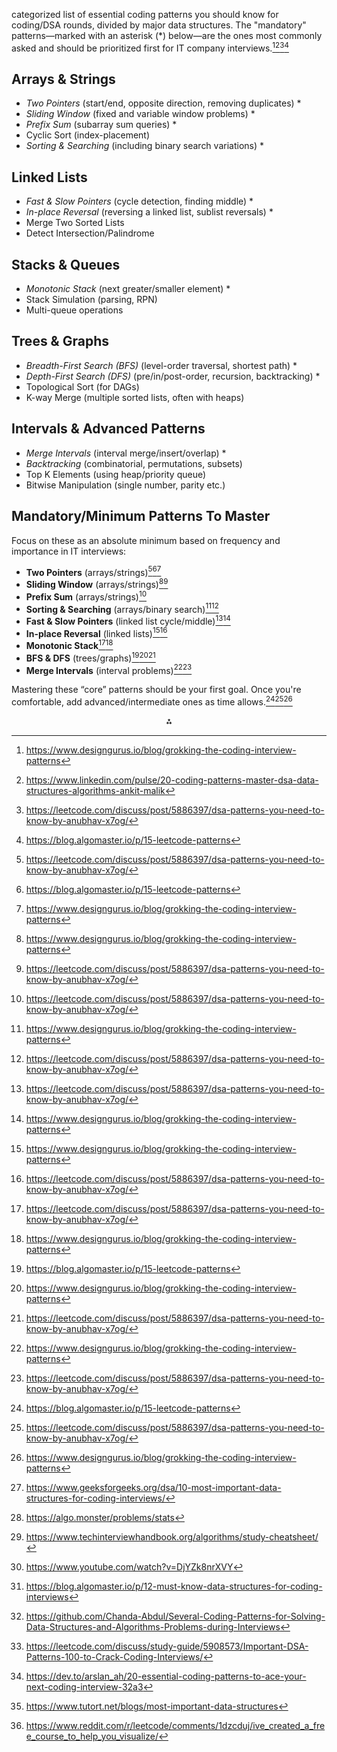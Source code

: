 categorized list of essential coding patterns you should know for coding/DSA rounds, divided by major data structures. The "mandatory" patterns—marked with an asterisk (*) below—are the ones most commonly asked and should be prioritized first for IT company interviews.[^1][^2][^3][^4]

## Arrays \& Strings

- *Two Pointers* (start/end, opposite direction, removing duplicates) *
- *Sliding Window* (fixed and variable window problems) *
- *Prefix Sum* (subarray sum queries) *
- Cyclic Sort (index-placement)
- *Sorting \& Searching* (including binary search variations) *


## Linked Lists

- *Fast \& Slow Pointers* (cycle detection, finding middle) *
- *In-place Reversal* (reversing a linked list, sublist reversals) *
- Merge Two Sorted Lists
- Detect Intersection/Palindrome


## Stacks \& Queues

- *Monotonic Stack* (next greater/smaller element) *
- Stack Simulation (parsing, RPN)
- Multi-queue operations


## Trees \& Graphs

- *Breadth-First Search (BFS)* (level-order traversal, shortest path) *
- *Depth-First Search (DFS)* (pre/in/post-order, recursion, backtracking) *
- Topological Sort (for DAGs)
- K-way Merge (multiple sorted lists, often with heaps)


## Intervals \& Advanced Patterns

- *Merge Intervals* (interval merge/insert/overlap) *
- *Backtracking* (combinatorial, permutations, subsets)
- Top K Elements (using heap/priority queue)
- Bitwise Manipulation (single number, parity etc.)


## Mandatory/Minimum Patterns To Master

Focus on these as an absolute minimum based on frequency and importance in IT interviews:

- **Two Pointers** (arrays/strings)[^3][^4][^1]
- **Sliding Window** (arrays/strings)[^1][^3]
- **Prefix Sum** (arrays/strings)[^3]
- **Sorting \& Searching** (arrays/binary search)[^1][^3]
- **Fast \& Slow Pointers** (linked list cycle/middle)[^3][^1]
- **In-place Reversal** (linked lists)[^1][^3]
- **Monotonic Stack**[^3][^1]
- **BFS \& DFS** (trees/graphs)[^4][^1][^3]
- **Merge Intervals** (interval problems)[^1][^3]

Mastering these “core” patterns should be your first goal. Once you're comfortable, add advanced/intermediate ones as time allows.[^4][^3][^1]
<span style="display:none">[^10][^11][^12][^13][^14][^5][^6][^7][^8][^9]</span>

<div style="text-align: center">⁂</div>

[^1]: https://www.designgurus.io/blog/grokking-the-coding-interview-patterns

[^2]: https://www.linkedin.com/pulse/20-coding-patterns-master-dsa-data-structures-algorithms-ankit-malik

[^3]: https://leetcode.com/discuss/post/5886397/dsa-patterns-you-need-to-know-by-anubhav-x7og/

[^4]: https://blog.algomaster.io/p/15-leetcode-patterns

[^5]: https://github.com/Chanda-Abdul/Several-Coding-Patterns-for-Solving-Data-Structures-and-Algorithms-Problems-during-Interviews

[^6]: https://leetcode.com/discuss/study-guide/5908573/Important-DSA-Patterns-100-to-Crack-Coding-Interviews/

[^7]: https://dev.to/arslan_ah/20-essential-coding-patterns-to-ace-your-next-coding-interview-32a3

[^8]: https://www.tutort.net/blogs/most-important-data-structures

[^9]: https://www.reddit.com/r/leetcode/comments/1dzcduj/ive_created_a_free_course_to_help_you_visualize/

[^10]: https://www.geeksforgeeks.org/dsa/10-most-important-data-structures-for-coding-interviews/

[^11]: https://algo.monster/problems/stats

[^12]: https://www.techinterviewhandbook.org/algorithms/study-cheatsheet/

[^13]: https://www.youtube.com/watch?v=DjYZk8nrXVY

[^14]: https://blog.algomaster.io/p/12-must-know-data-structures-for-coding-interviews

